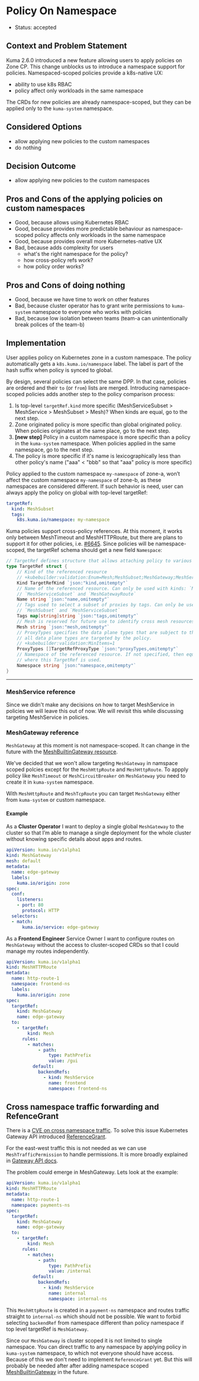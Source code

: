 # Policy On Namespace

- Status: accepted

## Context and Problem Statement

Kuma 2.6.0 introduced a new feature allowing users to apply policies on Zone CP.
This change unblocks us to introduce a namespace support for policies.
Namespaced-scoped policies provide a k8s-native UX:

* ability to use k8s RBAC
* policy affect only workloads in the same namespace

The CRDs for new policies are already namespace-scoped,
but they can be applied only to the `kuma-system` namespace.

## Considered Options

- allow applying new policies to the custom namespaces
- do nothing

## Decision Outcome

- allow applying new policies to the custom namespaces

## Pros and Cons of the applying policies on custom namespaces

* Good, because allows using Kubernetes RBAC
* Good, because provides more predictable behaviour as namespace-scoped policy affects only workloads in the same namespace
* Good, because provides overall more Kubernetes-native UX
* Bad, because adds complexity for users
  * what's the right namespace for the policy?
  * how cross-policy refs work?
  * how policy order works?

## Pros and Cons of doing nothing

* Good, because we have time to work on other features
* Bad, because cluster operator has to grant write permissions to `kuma-system` namespace to everyone who works with policies
* Bad, because low isolation between teams (team-a can unintentionally break polices of the team-b) 

## Implementation

User applies policy on Kubernetes zone in a custom namespace. 
The policy automatically gets a `k8s.kuma.io/namespace` label. 
The label is part of the hash suffix when policy is synced to global.

By design, several policies can select the same DPP.
In that case, policies are ordered and their `to` (or `from`) lists are merged.
Introducing namespace-scoped policies adds another step to the policy comparison process: 
1. Is top-level `targetRef.kind` more specific (MeshServiceSubset > MeshService > MeshSubset > Mesh)? 
When kinds are equal, go to the next step.
2. Zone originated policy is more specific than global originated policy. 
When policies originates at the same place, go to the next step.
3. **[new step]** Policy in a custom namespace is more specific than a policy in the `kuma-system` namespace.
When policies applied in the same namespace, go to the next step.
4. The policy is more specific if it's name is lexicographically less than other policy's name ("aaa" < "bbb" so that "aaa" policy is more specific)

Policy applied to the custom namespace `my-namespace` of  zone-a, won’t affect the custom namespace `my-namespace` of zone-b, as these namespaces are considered different. 
If such behavior is need, user can always apply the policy on global with top-level targetRef:

```yaml
targetRef:
  kind: MeshSubset
  tags:
    k8s.kuma.io/namespace: my-namespace
```

Kuma policies support cross-policy references. 
At this moment, it works only between MeshTimeout and MeshHTTPRoute, but there are plans to support it for other policies, i.e. [#6645](https://github.com/kumahq/kuma/issues/6645).
Since policies will be namespace-scoped, the targetRef schema should get a new field `Namespace`:

```go
// TargetRef defines structure that allows attaching policy to various objects
type TargetRef struct {
    // Kind of the referenced resource
    // +kubebuilder:validation:Enum=Mesh;MeshSubset;MeshGateway;MeshService;MeshServiceSubset;MeshHTTPRoute
    Kind TargetRefKind `json:"kind,omitempty"`
    // Name of the referenced resource. Can only be used with kinds: `MeshService`,
    // `MeshServiceSubset` and `MeshGatewayRoute`
    Name string `json:"name,omitempty"`
    // Tags used to select a subset of proxies by tags. Can only be used with kinds
    // `MeshSubset` and `MeshServiceSubset`
    Tags map[string]string `json:"tags,omitempty"`
    // Mesh is reserved for future use to identify cross mesh resources.
    Mesh string `json:"mesh,omitempty"`
    // ProxyTypes specifies the data plane types that are subject to the policy. When not specified,
    // all data plane types are targeted by the policy.
    // +kubebuilder:validation:MinItems=1
    ProxyTypes []TargetRefProxyType `json:"proxyTypes,omitempty"`
    // Namespace of the referenced resource. If not specified, then equal the value is equal to the resource's namespace
    // where this TargetRef is used.
    Namespace string `json:"namespace,omitempty"`
}
```



----------
### MeshService reference

Since we didn't make any decisions on how to target MeshService in policies we will leave this out of now. We will revisit 
this while discussing targeting MeshService in policies.

### MeshGateway reference

`MeshGateway` at this moment is not namespace-scoped. It can change in the future with the [MeshBuiltinGateway resource](https://github.com/kumahq/kuma/issues/10014).

We've decided that we won't allow targeting `MeshGateway` in namspace scoped polcies except for the
`MeshHttpRoute` and `MeshHttpRoute`. To appply policy like `MeshTimeout` or `MeshCircuitBreaker` on
`MeshGateway` you need to create it in `kuma-system` namespace.

With `MeshHttpRoute` and `MeshTcpRoute` you can target `MeshGateway` either from `kuma-system` or custom namespace.

#### Example

As a **Cluster Operator** I want to deploy a single global `MeshGateway` to the cluster so that I’m able to manage a single 
deployment for the whole cluster without knowing specific details about apps and routes.

```yaml
apiVersion: kuma.io/v1alpha1
kind: MeshGateway
mesh: default
metadata:
  name: edge-gateway
  labels:
    kuma.io/origin: zone
spec:
  conf:
    listeners:
    - port: 80
      protocol: HTTP
  selectors:
  - match:
      kuma.io/service: edge-gateway
```

As a **Frontend Engineer** Service Owner I want to configure routes on `MeshGateway` without the access to cluster-scoped 
CRDs so that I could manage my routes independently.

```yaml
apiVersion: kuma.io/v1alpha1
kind: MeshHTTPRoute
metadata:
  name: http-route-1
  namespace: frontend-ns
  labels:
    kuma.io/origin: zone
spec:
  targetRef:
    kind: MeshGateway
    name: edge-gateway
  to:
    - targetRef:
        kind: Mesh
      rules:
        - matches:
            - path:
                type: PathPrefix
                value: /gui
          default:
            backendRefs:
              - kind: MeshService
                name: frontend
                namespace: frontend-ns
```

## Cross namespace traffic forwarding and RefenceGrant

There is a [CVE on cross namespace traffic](https://github.com/kubernetes/kubernetes/issues/103675). To solve this issue 
Kubernetes Gateway API introduced [ReferenceGrant](https://gateway-api.sigs.k8s.io/api-types/referencegrant/).

For the east-west traffic this is not needed as we can use `MeshTrafficPermission` to handle permissions. It is more 
broadly explained in [Gateway API docs](https://gateway-api.sigs.k8s.io/geps/gep-1426/#namespace-boundaries).

The problem could emerge in MeshGateway. Lets look at the example:

```yaml
apiVersion: kuma.io/v1alpha1
kind: MeshHTTPRoute
metadata:
  name: http-route-1
  namespace: payments-ns
spec:
  targetRef:
    kind: MeshGateway
    name: edge-gateway
  to:
    - targetRef:
        kind: Mesh
      rules:
        - matches:
            - path:
                type: PathPrefix
                value: /internal
          default:
            backendRefs:
              - kind: MeshService
                name: internal
                namespace: internal-ns
```

This `MeshHttpRoute` is created in a `payment-ns` namespace and routes traffic straight to `internal-ns` which should not 
be possible. We want to forbid selecting `backendRef` from namespace different than policy namespace if top level targetRef is `MeshGateway`.

Since our `MeshGateway` is cluster scoped it is not limited to single namespace. You can direct traffic to any namespace by 
applying policy in `kuma-system` namespace, to which not everyone should have access. Because of this we don't need to 
implement `ReferenceGrant` yet. But this will probably be needed after after adding namespace scoped [MeshBuiltinGateway](https://github.com/kumahq/kuma/issues/10014) in the future.
